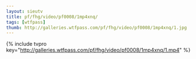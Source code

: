 ```yaml
--- 
layout: sieutv
title: pf/fhg/video/pf0008/1mp4xnq/
tags: [wtfpass]
thumb: http://galleries.wtfpass.com/pf/fhg/video/pf0008/1mp4xnq/1.jpg
---
```

{% include tvpro key="http://galleries.wtfpass.com/pf/fhg/video/pf0008/1mp4xnq/1.mp4" %} 
